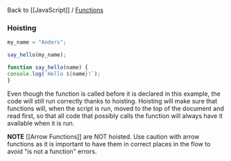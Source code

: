 Back to [[JavaScript]] / [Functions](function.md)

### Hoisting

```javascript
my_name = "Anders";

say_hello(my_name);

function say_hello(name) {
console.log(`Hello ${name}!`);
}
```

Even though the function is called before it is declared in this example, the code will still run correctly thanks to hoisting. Hoisting will make sure that functions will, when the script is run, moved to the top of the document and read first, so that all code that possibly calls the function will always have it available when it is run.

**NOTE** [[Arrow Functions]] are NOT hoisted. Use caution with arrow functions as it is important to have them in correct places in the flow to avoid "is not a function" errors.